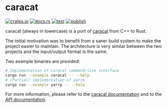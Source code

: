 # caracat

[![crates.io](https://img.shields.io/crates/v/caracat?logo=rust)](https://crates.io/crates/caracat/)
[![docs.rs](https://img.shields.io/docsrs/caracat?logo=docs.rs)](https://docs.rs/caracat/)
[![test](https://img.shields.io/github/actions/workflow/status/maxmouchet/caracat/test.yml?logo=github&label=test)](https://github.com/maxmouchet/caracat/actions/workflows/test.yml)
[![publish](https://img.shields.io/github/actions/workflow/status/maxmouchet/caracat/publish.yml?logo=github&label=publish)](https://github.com/maxmouchet/caracat/actions/workflows/publish.yml)

caracat (always in lowercase) is a port of [caracal](https://github.com/dioptra-io/caracal/) from C++ to Rust.

The initial motivation was to benefit from a saner build system to make the project easier to maintain.
The architecture is very similar between the two projects and the input/output format is the same.

Two example binaries are provided:
```bash
# Implementation of caracal command-line interface
cargo run --example caracal -- --help
# (Partial) implementation of yarrp
cargo run --example yarrp -- --help
```

For more information, please refer to the [caracal documentation](https://dioptra-io.github.io/caracal/) and to the [API documentation](https://docs.rs/caracat/latest/caracat/).
